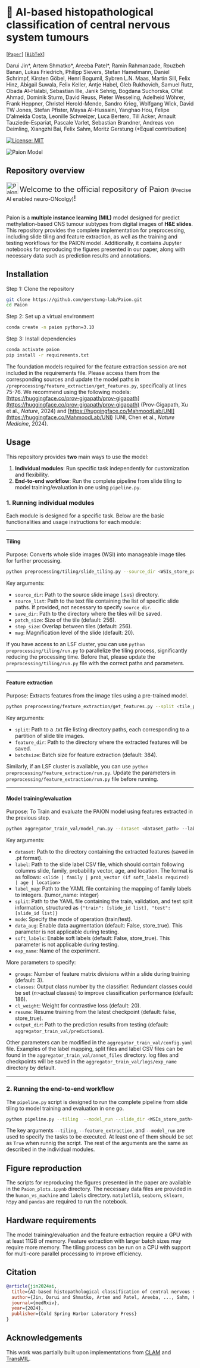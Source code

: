 # 🧠 AI-based histopathological classification of central nervous system tumours

[[`Paper`]()] [[`BibTeX`](#Citation)]

Darui Jin*, Artem Shmatko*, Areeba Patel*, Ramin Rahmanzade, Rouzbeh Banan, Lukas Friedrich,  Philipp Sievers, Stefan Hamelmann, Daniel Schrimpf, Kirsten Göbel, Henri Bogumil, Sybren L.N. Maas,  Martin Sill, Felix Hinz, Abigail Suwala, Felix Keller, Antje Habel, Gleb Rukhovich, Samuel Rutz, Obada Al-Halabi, Sebastian Ille, Janik Sehrig, Bogdana Suchorska, Olfat Ahmad, Dominik Sturm, David Reuss, Pieter Wesseling, Adelheid Wöhrer, Frank Heppner, Christel Herold-Mende, Sandro Krieg, Wolfgang Wick, David TW Jones, Stefan Pfister, Maysa Al-Hussaini, Yanghao Hou, Felipe D’almeida Costa, Leonille Schweizer, Luca Bertero, Till Acker, Arnault Tauziede-Espariat, Pascale Varlet, Sebastian Brandner, Andreas von Deimling, Xiangzhi Bai, Felix Sahm, Moritz Gerstung (*Equal contribution)

[![License: MIT](https://img.shields.io/badge/License-MIT-yellow.svg)](https://opensource.org/licenses/MIT)

![Paion Model](img/workflow_icon.png)
## Repository overview
<img src="img/Paion-logo.png" alt="Paion Model" width="32" height="32" style="vertical-align: bottom;"/>
<span style="font-size:20px;"> Welcome to the official repository of Paion <span style="font-size:14px;">(Precise AI enabled neuro-ONcolgy)</span>!</span> <br><br>

Paion is a **multiple instance learning (MIL)** model designed for predict methylation-based CNS tumour subtypes from digital images of **H&E slides**. 
This repository provides the complete implementation for preprocessing, including slide tiling and feature extraction, as well as the training and testing workflows for the PAION model. 
Additionally, it contains Jupyter notebooks for reproducing the figures presented in our paper, along with necessary data such as prediction results and annotations.

## Installation
Step 1: Clone the repository
```bash
git clone https://github.com/gerstung-lab/Paion.git
cd Paion
```

Step 2: Set up a virtual environment
```bash
conda create -n paion python=3.10
```

Step 3: Install dependencies
```bash
conda activate paion
pip install -r requirements.txt
```
The foundation models required for the feature extraction session are not included in the requirements file. Please access them from the corresponding sources and update the model paths in `/preprocessing/feature_extraction/get_features.py`, specifically at lines 75-76. We recommend using the following models: [https://huggingface.co/prov-gigapath/prov-gigapath](https://huggingface.co/prov-gigapath/prov-gigapath) (Prov-Gigapath, Xu et al., *Nature*, 2024) and [https://huggingface.co/MahmoodLab/UNI](https://huggingface.co/MahmoodLab/UNI) (UNI, Chen et al., *Nature Medicine*, 2024). 

## Usage
This repository provides **two** main ways to use the model:
1. **Individual modules**: Run specific task independently for customization and flexibility.
2. **End-to-end workflow**: Run the complete pipeline from slide tiling to model training/evaluation in one using `pipeline.py`.

### 1. Running individual modules
Each module is designed for a specific task. Below are the basic functionalities and usage instructions for each module:

---
#### Tiling
Purpose: Converts whole slide images (WSI) into manageable image tiles for further processing.
```bash
python preprocessing/tiling/slide_tiling.py --source_dir <WSIs_store_path> --source_list <slide_path_list.txt> --save_dir <tiles_path> --patch_size 256 --step_size 256 --mag 20
```
Key arguments:
- `source_dir`: Path to the source slide image (.svs) directory.
- `source_list`: Path to the text file containing the list of specific slide paths. If provided, not necessary to specify `source_dir`.
- `save_dir`: Path to the directory where the tiles will be saved.
- `patch_size`: Size of the tile (default: 256).
- `step_size`: Overlap between tiles (default: 256).
- `mag`: Magnification level of the slide (default: 20).

If you have access to an LSF cluster, you can use `python preprocessing/tiling/run.py` to parallelize the tiling process, significantly reducing the processing time. Before that, please update the `preprocessing/tiling/run.py` file with the correct paths and parameters.

---
#### Feature extraction
Purpose: Extracts features from the image tiles using a pre-trained model.
```bash
python preprocessing/feature_extraction/get_features.py --split <tile_path_list.txt> --feature_dir <features_path> --batchsize 384
```
Key arguments:
- `split`: Path to a .txt file listing directory paths, each corresponding to a partition of slide tile images.
- `feature_dir`: Path to the directory where the extracted features will be saved.
- `batchsize`: Batch size for feature extraction (default: 384).

Similarly, if an LSF cluster is available, you can use `python preprocessing/feature_extraction/run.py`. Update the parameters in `preprocessing/feature_extraction/run.py` file before running.

---
#### Model training/evaluation
Purpose: To Train and evaluate the PAION model using features extracted in the previous step.
```bash
python aggregator_train_val/model_run.py --dataset <dataset_path> --label <label.csv> --label_map <label_mapping.yaml> --split <split_file.yaml> --mode <train/test> --data_aug --soft_labels --exp_name <experiment_name> 
``` 
Key arguments:
- `dataset`: Path to the directory containing the extracted features (saved in .pt format).
- `label`: Path to the slide label CSV file, which should contain following columns slide, family, probability vector, age, and location. The format is as follows: `<slide | family | prob_vector (if soft_labels required) | age | location>`
- `label_map`: Path to the YAML file containing the mapping of family labels to integers. (tumor_name: integer)
- `split`: Path to the YAML file containing the train, validation, and test split information, structured as `{"train": [slide_id list], "test": [slide_id list]}`
- `mode`: Specify the mode of operation (train/test).
- `data_aug`: Enable data augmentation (default: False, store_true). This parameter is not applicable during testing.
- `soft_labels`: Enable soft labels (default: False, store_true). This parameter is not applicable during testing.
- `exp_name`: Name of the experiment.

More parameters to specify:
- `groups`: Number of feature matrix divisions within a slide during training (default: 3).
- `classes`: Output class number by the classifier. Redundant classes could be set (*n*>actual classes) to improve classification performance (default: 186).
- `cl_weight`: Weight for contrastive loss (default: 20).
- `resume`: Resume training from the latest checkpoint (default: false, store_true).
- `output_dir`: Path to the prediction results from testing (default: `aggregator_train_val/predictions`).

Other parameters can be modified in the `aggregator_train_val/config.yaml` file.
Examples of the label mapping, split files and label CSV files can be found in the `aggregator_train_val/annot_files` directory. log files and checkpoints will be saved in the `aggregator_train_val/logs/exp_name` directory by default.

---
### 2. Running the end-to-end workflow
The `pipeline.py` script is designed to run the complete pipeline from slide tiling to model training and evaluation in one go.

```bash
python pipeline.py --tiling  --model_run --slide_dir <WSIs_store_path> --slide_list <slide_path_list.txt> --tile_savedir <tiles_path> --feature_extraction --batchsize 256 --feature_dir <features_path> --model_run --dataset <dataset_path> --label <label.csv> --label_map <label_mapping.yaml> --split <split_file.yaml> --mode <train/test> --data_aug --soft_labels --exp_name <experiment_name>
```

The key arguments `--tiling`, `--feature_extraction`, and `--model_run` are used to specify the tasks to be executed. At least one of them should be set as `True` when runnig the script. The rest of the arguments are the same as described in the individual modules.

## Figure reproduction
The scripts for reproducing the figures presented in the paper are available in the `Paion_plots.ipynb` directory. The necessary data files are provided in the `human_vs_machine` and `labels` directory. `matplotlib`, `seaborn`, `sklearn`, `h5py` and `pandas` are required to run the notebook.

## Hardware requirements
The model training/evaluation and the feature extraction require a GPU with at least 11GB of memory. Feature extraction with larger batch sizes may require more memory. The tiling process can be run on a CPU with support for multi-core parallel processing to improve efficiency.

## Citation
```bibtex
@article{jin2024ai,
  title={AI-based histopathological classification of central nervous system tumours},
  author={Jin, Darui and Shmatko, Artem and Patel, Areeba, ..., Sahm, Felix and Gerstung, Moritz},
  journal={medRxiv},
  year={2024},
  publisher={Cold Spring Harbor Laboratory Press}
}
```

## Acknowledgements
This work was partially built upon implementations from [CLAM](https://github.com/mahmoodlab/CLAM) and [TransMIL](https://github.com/szc19990412/TransMIL).







